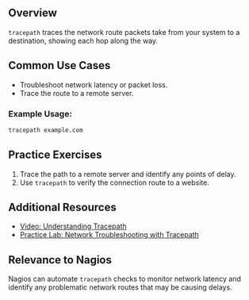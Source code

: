 
## Overview

`tracepath` traces the network route packets take from your system to a destination, showing each hop along the way.

## Common Use Cases
- Troubleshoot network latency or packet loss.
- Trace the route to a remote server.

### Example Usage:
```bash
tracepath example.com
```

## Practice Exercises
1. Trace the path to a remote server and identify any points of delay.
2. Use `tracepath` to verify the connection route to a website.

## Additional Resources
- [Video: Understanding Tracepath](https://www.example.com/tracepath-tutorial)
- [Practice Lab: Network Troubleshooting with Tracepath](https://www.example.com/tracepath-lab)

## Relevance to Nagios
Nagios can automate `tracepath` checks to monitor network latency and identify any problematic network routes that may be causing delays.
